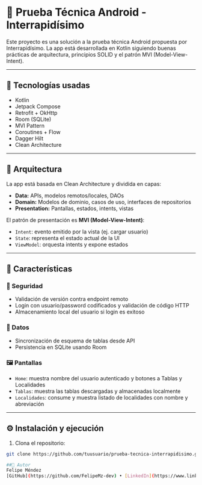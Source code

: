 # 📱 Prueba Técnica Android - Interrapidísimo

Este proyecto es una solución a la prueba técnica Android propuesta por Interrapidísimo. La app está desarrollada en Kotlin siguiendo buenas prácticas de arquitectura, principios SOLID y el patrón MVI (Model-View-Intent).

---

## 🚀 Tecnologías usadas

- Kotlin
- Jetpack Compose
- Retrofit + OkHttp
- Room (SQLite)
- MVI Pattern
- Coroutines + Flow
- Dagger Hilt
- Clean Architecture

---

## 🧱 Arquitectura

La app está basada en Clean Architecture y dividida en capas:

- **Data:** APIs, modelos remotos/locales, DAOs
- **Domain:** Modelos de dominio, casos de uso, interfaces de repositorios
- **Presentation:** Pantallas, estados, intents, vistas

El patrón de presentación es **MVI (Model-View-Intent)**:
- `Intent`: evento emitido por la vista (ej. cargar usuario)
- `State`: representa el estado actual de la UI
- `ViewModel`: orquesta intents y expone estados

---

## 📲 Características

### 🔐 Seguridad
- Validación de versión contra endpoint remoto
- Login con usuario/password codificados y validación de código HTTP
- Almacenamiento local del usuario si login es exitoso

### 💾 Datos
- Sincronización de esquema de tablas desde API
- Persistencia en SQLite usando Room

### 🖼 Pantallas
- `Home`: muestra nombre del usuario autenticado y botones a Tablas y Localidades
- `Tablas`: muestra las tablas descargadas y almacenadas localmente
- `Localidades`: consume y muestra listado de localidades con nombre y abreviación

---

## ⚙️ Instalación y ejecución

1. Clona el repositorio:
```bash
git clone https://github.com/tuusuario/prueba-tecnica-interrapidisimo.git

##👤 Autor
Felipe Méndez
[GitHub](https://github.com/FelipeMz-dev) • [LinkedIn](https://www.linkedin.com/in/juan-felipe-mendez-carmona-3ab104242/)